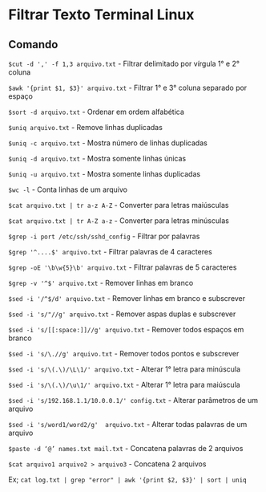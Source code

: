 # Filtrar Texto Terminal Linux

## Comando

`$cut -d ',' -f 1,3 arquivo.txt` - Filtrar delimitado por vírgula 1° e 2° coluna

`$awk '{print $1, $3}' arquivo.txt` - Filtrar 1° e 3° coluna separado por espaço

`$sort -d arquivo.txt` - Ordenar em ordem alfabética

`$uniq arquivo.txt` - Remove linhas duplicadas

`$uniq -c arquivo.txt` - Mostra número de linhas duplicadas

`$uniq -d arquivo.txt` - Mostra somente linhas únicas

`$uniq -u arquivo.txt` - Mostra somente linhas duplicadas

`$wc -l`  - Conta linhas de um arquivo

`$cat arquivo.txt | tr a-z A-Z` - Converter para letras maiúsculas

`$cat arquivo.txt | tr A-Z a-z` - Converter para letras minúsculas

`$grep -i port /etc/ssh/sshd_config` - Filtrar por palavras 

`$grep '^....$' arquivo.txt` - Filtrar palavras de 4 caracteres

`$grep -oE '\b\w{5}\b' arquivo.txt` - Filtrar palavras de 5 caracteres

`$grep -v '^$' arquivo.txt` - Remover linhas em branco

`$sed -i '/^$/d' arquivo.txt` - Remover linhas em branco e subscrever

`$sed -i 's/"//g' arquivo.txt` - Remover aspas duplas e subscrever

`$sed -i 's/[[:space:]]//g' arquivo.txt` - Remover todos espaços em branco

`$sed -i 's/\.//g' arquivo.txt` - Remover todos pontos e subscrever

`$sed -i 's/\(.\)/\L\1/' arquivo.txt` - Alterar 1° letra para minúscula

`$sed -i 's/\(.\)/\u\1/' arquivo.txt` - Alterar 1° letra para maiúscula

`$sed -i 's/192.168.1.1/10.0.0.1/' config.txt` - Alterar parâmetros de um arquivo

`$sed -i 's/word1/word2/g'  arquivo.txt` - Alterar todas palavras de um arquivo

`$paste -d ‘@’ names.txt mail.txt` - Concatena palavras de 2 arquivos

`$cat arquivo1 arquivo2 > arquivo3` - Concatena 2 arquivos



Ex; `cat log.txt | grep "error" | awk '{print $2, $3}' | sort | uniq`
